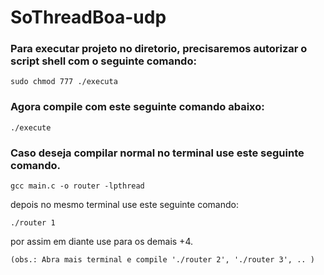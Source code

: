 # SoThreadBoa-udp


### Para executar projeto no diretorio, precisaremos autorizar o script shell com o seguinte comando:

```
sudo chmod 777 ./executa
```

### Agora compile com este seguinte comando abaixo:

```
./execute
```

### Caso deseja compilar normal no terminal use este seguinte comando.

```
gcc main.c -o router -lpthread
```

depois no mesmo terminal use este seguinte comando:

```
./router 1
```

por assim em diante use para os demais +4. 

```
(obs.: Abra mais terminal e compile './router 2', './router 3', .. )
```
